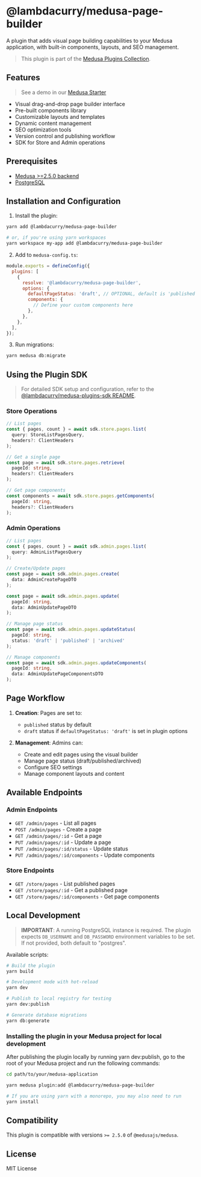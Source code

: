 # @lambdacurry/medusa-page-builder

A plugin that adds visual page building capabilities to your Medusa application, with built-in components, layouts, and SEO management.

> This plugin is part of the [Medusa Plugins Collection](https://github.com/lambda-curry/medusa-plugins).

## Features
> See a demo in our [Medusa Starter](https://github.com/lambda-curry/medusa2-starter)

- Visual drag-and-drop page builder interface
- Pre-built components library
- Customizable layouts and templates
- Dynamic content management
- SEO optimization tools
- Version control and publishing workflow
- SDK for Store and Admin operations

## Prerequisites

- [Medusa >=2.5.0 backend](https://docs.medusajs.com/development/backend/install)
- [PostgreSQL](https://docs.medusajs.com/development/backend/prepare-environment#postgresql)

## Installation and Configuration

1. Install the plugin:
```bash
yarn add @lambdacurry/medusa-page-builder

# or, if you're using yarn workspaces
yarn workspace my-app add @lambdacurry/medusa-page-builder
```

2. Add to `medusa-config.ts`:
```js
module.exports = defineConfig({
  plugins: [
    {
      resolve: '@lambdacurry/medusa-page-builder',
      options: {
        defaultPageStatus: 'draft', // OPTIONAL, default is 'published'
        components: {
          // Define your custom components here
        },
      },
    },
  ],
});
```

3. Run migrations:
```bash
yarn medusa db:migrate
```

## Using the Plugin SDK

> For detailed SDK setup and configuration, refer to the [@lambdacurry/medusa-plugins-sdk README](../packages/plugins-sdk/README.md).

### Store Operations

```typescript
// List pages
const { pages, count } = await sdk.store.pages.list(
  query: StoreListPagesQuery,
  headers?: ClientHeaders
);

// Get a single page
const page = await sdk.store.pages.retrieve(
  pageId: string,
  headers?: ClientHeaders
);

// Get page components
const components = await sdk.store.pages.getComponents(
  pageId: string,
  headers?: ClientHeaders
);
```

### Admin Operations

```typescript
// List pages
const { pages, count } = await sdk.admin.pages.list(
  query: AdminListPagesQuery
);

// Create/Update pages
const page = await sdk.admin.pages.create(
  data: AdminCreatePageDTO
);

const page = await sdk.admin.pages.update(
  pageId: string,
  data: AdminUpdatePageDTO
);

// Manage page status
const page = await sdk.admin.pages.updateStatus(
  pageId: string,
  status: 'draft' | 'published' | 'archived'
);

// Manage components
const page = await sdk.admin.pages.updateComponents(
  pageId: string,
  data: AdminUpdatePageComponentsDTO
);
```

## Page Workflow

1. **Creation**: Pages are set to:
   - `published` status by default
   - `draft` status if `defaultPageStatus: 'draft'` is set in plugin options

2. **Management**: Admins can:
   - Create and edit pages using the visual builder
   - Manage page status (draft/published/archived)
   - Configure SEO settings
   - Manage component layouts and content

## Available Endpoints

### Admin Endpoints
- `GET /admin/pages` - List all pages
- `POST /admin/pages` - Create a page
- `GET /admin/pages/:id` - Get a page
- `PUT /admin/pages/:id` - Update a page
- `PUT /admin/pages/:id/status` - Update status
- `PUT /admin/pages/:id/components` - Update components

### Store Endpoints
- `GET /store/pages` - List published pages
- `GET /store/pages/:id` - Get a published page
- `GET /store/pages/:id/components` - Get page components

## Local Development

> **IMPORTANT**: A running PostgreSQL instance is required. The plugin expects `DB_USERNAME` and `DB_PASSWORD` environment variables to be set. If not provided, both default to "postgres".

Available scripts:
```bash
# Build the plugin
yarn build

# Development mode with hot-reload
yarn dev

# Publish to local registry for testing
yarn dev:publish

# Generate database migrations
yarn db:generate
```

### Installing the plugin in your Medusa project for local development
After publishing the plugin locally by running yarn dev:publish, go to the root of your Medusa project and run the following commands:

```bash
cd path/to/your/medusa-application

yarn medusa plugin:add @lambdacurry/medusa-page-builder

# If you are using yarn with a monorepo, you may also need to run
yarn install
```

## Compatibility

This plugin is compatible with versions `>= 2.5.0` of `@medusajs/medusa`.

## License

MIT License 